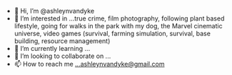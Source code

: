 - 👋 Hi, I’m @ashleynvandyke
- 👀 I’m interested in ...true crime, film photography, following plant based lifestyle, going for walks in the park with my dog, the Marvel cinematic universe, video games (survival, farming simulation, survival, base building, resource management)
- 🌱 I’m currently learning ...
- 💞️ I’m looking to collaborate on ...
- 📫 How to reach me ...ashleynvandyke@gmail.com


<!---
ashleynvandyke/ashleynvandyke is a ✨ special ✨ repository because its `README.md` (this file) appears on your GitHub profile.
You can click the Preview link to take a look at your changes.
--->
